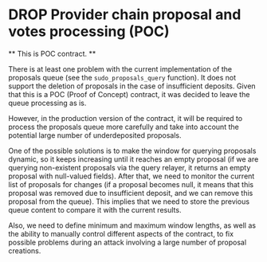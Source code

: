 # DROP Provider chain proposal and votes processing (POC)

** This is POC contract. **

There is at least one problem with the current implementation of the proposals queue (see the `sudo_proposals_query` function). It does not support the deletion of proposals in the case of insufficient deposits. Given that this is a POC (Proof of Concept) contract, it was decided to leave the queue processing as is.

However, in the production version of the contract, it will be required to process the proposals queue more carefully and take into account the potential large number of underdeposited proposals.

One of the possible solutions is to make the window for querying proposals dynamic, so it keeps increasing until it reaches an empty proposal (if we are querying non-existent proposals via the query relayer, it returns an empty proposal with null-valued fields). After that, we need to monitor the current list of proposals for changes (if a proposal becomes null, it means that this proposal was removed due to insufficient deposit, and we can remove this proposal from the queue). This implies that we need to store the previous queue content to compare it with the current results.

Also, we need to define minimum and maximum window lengths, as well as the ability to manually control different aspects of the contract, to fix possible problems during an attack involving a large number of proposal creations.